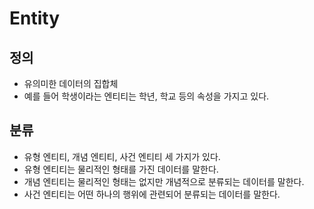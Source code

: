 # Entity

## 정의

- 유의미한 데이터의 집합체
- 예를 들어 학생이라는 엔티티는 학년, 학교 등의 속성을 가지고 있다.

## 분류

- 유형 엔티티, 개념 엔티티, 사건 엔티티 세 가지가 있다.
- 유형 엔티티는 물리적인 형태를 가진 데이터를 말한다.
- 개념 엔티티는 물리적인 형태는 없지만 개념적으로 분류되는 데이터를 말한다.
- 사건 엔티티는 어떤 하나의 행위에 관련되어 분류되는 데이터를 말한다.
